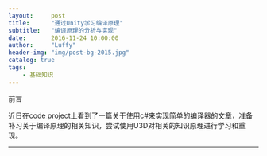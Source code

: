 ```yaml
---
layout:     post
title:      "通过Unity学习编译原理"
subtitle:   "编译原理的分析与实现"
date:       2016-11-24 10:00:00
author:     "Luffy"
header-img: "img/post-bg-2015.jpg"
catalog: true
tags:
    - 基础知识
---
```


前言


  近日在[code project](http://www.codeproject.com/Articles/272494/Implementing-Programming-Languages-using-Csharp)上看到了一篇关于使用c#来实现简单的编译器的文章，准备补习关于编译原理的相关知识，尝试使用U3D对相关的知识原理进行学习和重现。



---







